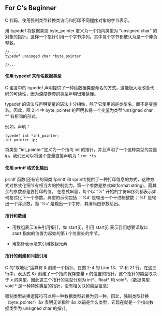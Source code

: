 
## For C's Beginner


C 代码，使用强制类型转换类访问和打印不同程序对象的字节表示。

用 typedef 将数据类型 byte_pointer 定义为一个指向类型为 "unsigned char" 的对象的指针。这样一个指针引用一个字节序列，其中每个字节都被认为是一个非负整数。

```
// ...
typedef unsinged char *byte_pointer

//...
```

#### 使用 typedef 来命名数据类型

C 语言中的 typedef 声明提供了一种给数据类型命名的方式。这能极大地改善代码的可读性，因为深度嵌套的类型声明很难读懂。

typedef 的语法与声明变量的语法十分相像，除了它使用的是类型名，而不是变量名。因此，图 2-4 中 byte_pointer 的声明和将一个变量为类型“unsigned char *” 有相同的形式。

例如，声明：

```
typedef int *int_pointer;
int_pointer ip;
```

将类型 "int_pointer"定义为一个指向 int 的指针，并且声明了一个这种类型的变量 ip。我们还可以将这个变量直接声明为：`int *ip`

#### 使用 printf 格式化输出

printf 函数(还有它的同类 fprintf 和 sprintf)提供了一种打印信息的方式，这种方式对格式化细节有相当大的控制能力。第一个参数是格式串(format string)，而其余的参数都是要打印的值。
在格式串里，每个以 "%" 开始的字符串序列都表示如何格式化下一个参数。典型的示例包括：'%d' 是输出一个十进制整数；'%f' 是输出一个浮点数，而 '%c' 是输出一个字符，其编码由参数给出。


#### 指针和数组

- 用数组表示法来引用指针，如 start[i]，引用 start[i] 表示我们想要读取以 start 指向的位置为起始的第 i 个位置处的字节。

- 用指针表示法来引用数组元素

#### 指针的创建和间接引用

C 的“取地址”运算符 & 创建一个指针。在图 2-4 的 Line 13、17 和 21 行。在这三行中，表达式 &x 创建了一个指向保存变量 x 的位置的指针。这个指针的类型取决于 x 的类型，因此这三个指针的类型分别为 int*、float* 和 void*。（数据类型 void * 是一种特殊类型的指针，没有相关联的类型信息）

强制类型转换运算符可以将一种数据类型转换为另一种。因此，强制类型转换（byte_pointer）&x 表明无论指针 &x 以前是什么类型，它现在就是一个指向数据类型为 unsigned char 的指针。